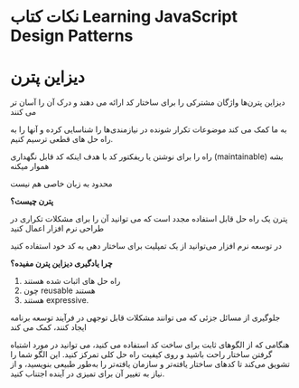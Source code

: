 # نکات کتاب Learning JavaScript Design Patterns

# دیزاین پترن

دیزاین پترن‌ها واژگان مشترکی را برای ساختار کد ارائه می دهند و درک آن را آسان تر می کنند

به ما کمک می کند موضوعات تکرار شونده در نیازمندی‌ها را شناسایی کرده و آنها را به راه حل های قطعی ترسیم کنیم.

 راه را برای نوشتن یا ریفکتور کد با هدف اینکه کد قابل نگهداری (maintainable) بشه هموار میکنه

محدود به زبان خاصی هم نیست

**پترن چیست؟**

پترن یک راه حل قابل استفاده مجدد است که می توانید آن را برای مشکلات تکراری در طراحی نرم افزار اعمال کنید

در توسعه نرم افزار می‌توانید از یک تمپلیت برای ساختار دهی به کد خود استفاده کنید

**چرا یادگیری دیزاین پترن مفیده؟**

1. راه حل های اثبات شده هستند
2. چون reusable هستند
3. هستند  expressive.

جلوگیری از مسائل جزئی که می توانند مشکلات قابل توجهی در فرآیند توسعه برنامه ایجاد کنند، کمک می کند

هنگامی که از الگوهای ثابت برای ساخت کد استفاده می کنید، می توانید در مورد اشتباه گرفتن ساختار راحت باشید و روی کیفیت راه حل کلی تمرکز کنید. این الگو شما را تشویق می‌کند تا کدهای ساختار یافته‌تر و سازمان‌ یافته‌تر را به‌طور طبیعی بنویسید، و از نیاز به تغییر آن برای تمیزی در آینده اجتناب کنید.

